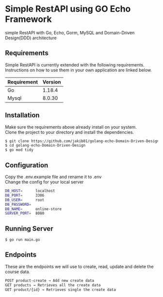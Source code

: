 # Simple RestAPI using GO Echo Framework

simple RestAPI with Go, Echo, Gorm, MySQL and Domain-Driven Design(DDD) architecture

## Requirements

Simple RestAPI is currently extended with the following requirements.  
Instructions on how to use them in your own application are linked below.

| Requirement | Version |
| ----------- | ------- |
| Go          | 1.18.4  |
| Mysql       | 8.0.30  |

## Installation

Make sure the requirements above already install on your system.  
Clone the project to your directory and install the dependencies.

```bash
$ git clone https://github.com/jakib01/golang-echo-Domain-Driven-Design.git
$ cd golang-echo-Domain-Driven-Design
$ go mod tidy
```

## Configuration
Copy the .env.example file and rename it to .env  
Change the config for your local server

```bash
DB_HOST=      localhost
DB_PORT=      3306
DB_USER=      root
DB_PASSWORD=
DB_NAME=      online-store
SERVER_PORT=  8080
```

## Running Server

```bash
$ go run main.go
```

## Endpoints

These are the endpoints we will use to create, read, update and delete the course data.

```bash
POST product-create → Add new create data
GET products → Retrieves all the create data
GET product/{id} → Retrieves single the create data
```
